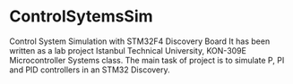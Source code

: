 # ControlSytemsSim
Control System Simulation with STM32F4 Discovery Board
It has been written as a lab project Istanbul Technical University, KON-309E Microcontroller Systems class. 
The main task of project is to simulate P, PI and PID controllers in an STM32 Discovery.

